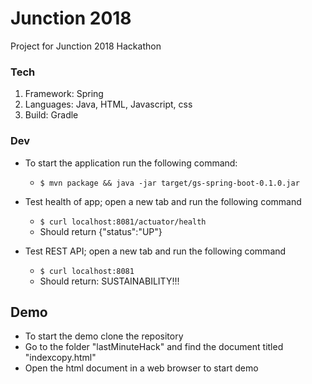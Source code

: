 # Junction 2018
Project for Junction 2018 Hackathon

### Tech
1. Framework: Spring
2. Languages: Java, HTML, Javascript, css
3. Build: Gradle

### Dev
* To start the application run the following command:
   * ```$ mvn package && java -jar target/gs-spring-boot-0.1.0.jar```

* Test health of app; open a new tab and run the following command
   * ```$ curl localhost:8081/actuator/health```
   * Should return {"status":"UP"}
 
* Test REST API; open a new tab and run the following command
   * ```$ curl localhost:8081```
   * Should return: SUSTAINABILITY!!!

## Demo
* To start the demo clone the repository
* Go to the folder "lastMinuteHack" and find the document titled "indexcopy.html"
* Open the html document in a web browser to start demo

